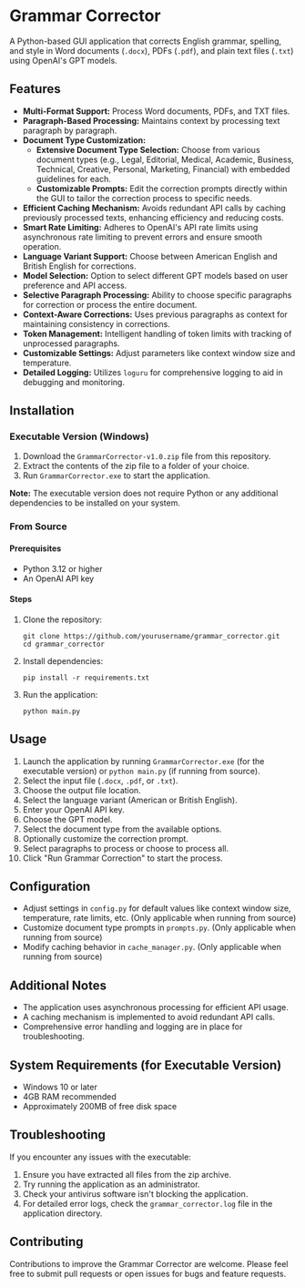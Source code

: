 # Grammar Corrector

A Python-based GUI application that corrects English grammar, spelling, and style in Word documents (`.docx`), PDFs (`.pdf`), and plain text files (`.txt`) using OpenAI's GPT models.

## Features

- **Multi-Format Support:** Process Word documents, PDFs, and TXT files.
- **Paragraph-Based Processing:** Maintains context by processing text paragraph by paragraph.
- **Document Type Customization:**
  - **Extensive Document Type Selection:** Choose from various document types (e.g., Legal, Editorial, Medical, Academic, Business, Technical, Creative, Personal, Marketing, Financial) with embedded guidelines for each.
  - **Customizable Prompts:** Edit the correction prompts directly within the GUI to tailor the correction process to specific needs.
- **Efficient Caching Mechanism:** Avoids redundant API calls by caching previously processed texts, enhancing efficiency and reducing costs.
- **Smart Rate Limiting:** Adheres to OpenAI's API rate limits using asynchronous rate limiting to prevent errors and ensure smooth operation.
- **Language Variant Support:** Choose between American English and British English for corrections.
- **Model Selection:** Option to select different GPT models based on user preference and API access.
- **Selective Paragraph Processing:** Ability to choose specific paragraphs for correction or process the entire document.
- **Context-Aware Corrections:** Uses previous paragraphs as context for maintaining consistency in corrections.
- **Token Management:** Intelligent handling of token limits with tracking of unprocessed paragraphs.
- **Customizable Settings:** Adjust parameters like context window size and temperature.
- **Detailed Logging:** Utilizes `loguru` for comprehensive logging to aid in debugging and monitoring.

## Installation

### Executable Version (Windows)

1. Download the `GrammarCorrector-v1.0.zip` file from this repository.
2. Extract the contents of the zip file to a folder of your choice.
3. Run `GrammarCorrector.exe` to start the application.

**Note:** The executable version does not require Python or any additional dependencies to be installed on your system.

### From Source

#### Prerequisites

- Python 3.12 or higher
- An OpenAI API key

#### Steps

1. Clone the repository:
   ```
   git clone https://github.com/yourusername/grammar_corrector.git
   cd grammar_corrector
   ```

2. Install dependencies:
   ```
   pip install -r requirements.txt
   ```

3. Run the application:
   ```
   python main.py
   ```

## Usage

1. Launch the application by running `GrammarCorrector.exe` (for the executable version) or `python main.py` (if running from source).
2. Select the input file (`.docx`, `.pdf`, or `.txt`).
3. Choose the output file location.
4. Select the language variant (American or British English).
5. Enter your OpenAI API key.
6. Choose the GPT model.
7. Select the document type from the available options.
8. Optionally customize the correction prompt.
9. Select paragraphs to process or choose to process all.
10. Click "Run Grammar Correction" to start the process.

## Configuration

- Adjust settings in `config.py` for default values like context window size, temperature, rate limits, etc. (Only applicable when running from source)
- Customize document type prompts in `prompts.py`. (Only applicable when running from source)
- Modify caching behavior in `cache_manager.py`. (Only applicable when running from source)

## Additional Notes

- The application uses asynchronous processing for efficient API usage.
- A caching mechanism is implemented to avoid redundant API calls.
- Comprehensive error handling and logging are in place for troubleshooting.

## System Requirements (for Executable Version)

- Windows 10 or later
- 4GB RAM recommended
- Approximately 200MB of free disk space

## Troubleshooting

If you encounter any issues with the executable:
1. Ensure you have extracted all files from the zip archive.
2. Try running the application as an administrator.
3. Check your antivirus software isn't blocking the application.
4. For detailed error logs, check the `grammar_corrector.log` file in the application directory.

## Contributing

Contributions to improve the Grammar Corrector are welcome. Please feel free to submit pull requests or open issues for bugs and feature requests.
